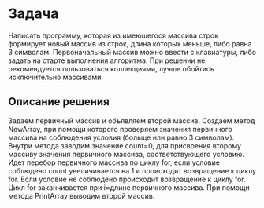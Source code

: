 # **Задача**

Написать программу, которая из имеющегося массива строк формирует новый массив из строк, длина которых меньше, либо равна 3 символам. Первоначальный массив можно ввести с клавиатуры, либо задать на старте выполнения алгоритма. При решении не рекомендуется пользоваться коллекциями, лучше обойтись исключительно массивами.

## **Описание решения**

Задаем первичный массив и объявляем второй массив. Создаем метод NewArray, при помощи которого проверяем значения первичного массива на соблюдения условия (больще или равно 3 символам). Внутри метода заводим значение count=0, для присвоения второму массиву значения первичного массива, соответствующего условию. Идет перебор первичного массива по циклу for, если условие соблюдено count увеличивается на 1 и происходит возвращение к циклу for. Если условие не соблюдено происходит возвращение к циклу for. Цикл for заканчивается при i=длине первичного массива. При помощи метода PrintArray выводим второй массив.

